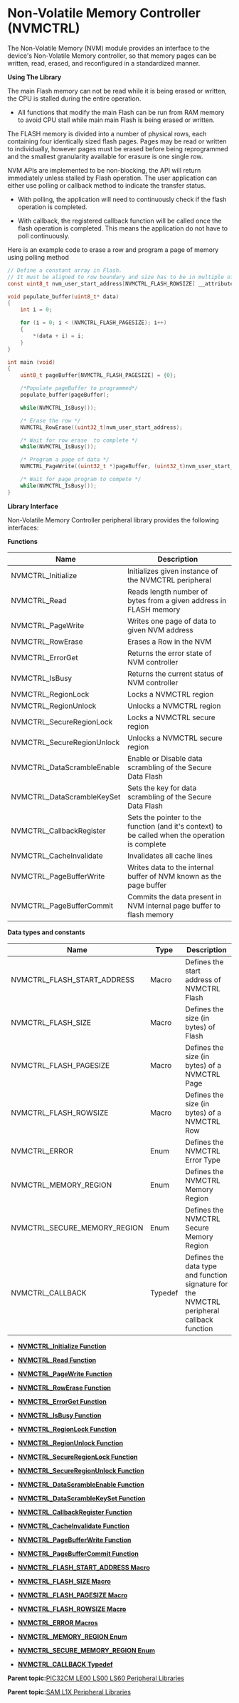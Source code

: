 # Non-Volatile Memory Controller \(NVMCTRL\)

The Non-Volatile Memory \(NVM\) module provides an interface to the device's Non-Volatile Memory controller, so that memory pages can be written, read, erased, and reconfigured in a standardized manner.

**Using The Library**

The main Flash memory can not be read while it is being erased or written, the CPU is stalled during the entire operation.

-   All functions that modify the main Flash can be run from RAM memory to avoid CPU stall while main main Flash is being erased or written.


The FLASH memory is divided into a number of physical rows, each containing four identically sized flash pages. Pages may be read or written to individually, however pages must be erased before being reprogrammed and the smallest granularity available for erasure is one single row.

NVM APIs are implemented to be non-blocking, the API will return immediately unless stalled by Flash operation. The user application can either use polling or callback method to indicate the transfer status.

-   With polling, the application will need to continuously check if the flash operation is completed.

-   With callback, the registered callback function will be called once the flash operation is completed. This means the application do not have to poll continuously.


Here is an example code to erase a row and program a page of memory using polling method

```c
// Define a constant array in Flash.
// It must be aligned to row boundary and size has to be in multiple of rows
const uint8_t nvm_user_start_address[NVMCTRL_FLASH_ROWSIZE] __attribute__((aligned(NVMCTRL_FLASH_ROWSIZE),keep,externally_visible,space(prog)))= {0};

void populate_buffer(uint8_t* data)
{
    int i = 0;

    for (i = 0; i < (NVMCTRL_FLASH_PAGESIZE); i++)
    {
        *(data + i) = i;
    }
}

int main (void)
{
    uint8_t pageBuffer[NVMCTRL_FLASH_PAGESIZE] = {0};

    /*Populate pageBuffer to programmed*/
    populate_buffer(pageBuffer);

    while(NVMCTRL_IsBusy());

    /* Erase the row */
    NVMCTRL_RowErase((uint32_t)nvm_user_start_address);

    /* Wait for row erase  to complete */
    while(NVMCTRL_IsBusy());

    /* Program a page of data */
    NVMCTRL_PageWrite((uint32_t *)pageBuffer, (uint32_t)nvm_user_start_address);

    /* Wait for page program to compete */
    while(NVMCTRL_IsBusy());
}

```

**Library Interface**

Non-Volatile Memory Controller peripheral library provides the following interfaces:

**Functions**

|Name|Description|
|----|-----------|
|NVMCTRL\_Initialize|Initializes given instance of the NVMCTRL peripheral|
|NVMCTRL\_Read|Reads length number of bytes from a given address in FLASH memory|
|NVMCTRL\_PageWrite|Writes one page of data to given NVM address|
|NVMCTRL\_RowErase|Erases a Row in the NVM|
|NVMCTRL\_ErrorGet|Returns the error state of NVM controller|
|NVMCTRL\_IsBusy|Returns the current status of NVM controller|
|NVMCTRL\_RegionLock|Locks a NVMCTRL region|
|NVMCTRL\_RegionUnlock|Unlocks a NVMCTRL region|
|NVMCTRL\_SecureRegionLock|Locks a NVMCTRL secure region|
|NVMCTRL\_SecureRegionUnlock|Unlocks a NVMCTRL secure region|
|NVMCTRL\_DataScrambleEnable|Enable or Disable data scrambling of the Secure Data Flash|
|NVMCTRL\_DataScrambleKeySet|Sets the key for data scrambling of the Secure Data Flash|
|NVMCTRL\_CallbackRegister|Sets the pointer to the function \(and it's context\) to be called when the operation is complete|
|NVMCTRL\_CacheInvalidate|Invalidates all cache lines|
|NVMCTRL\_PageBufferWrite|Writes data to the internal buffer of NVM known as the page buffer|
|NVMCTRL\_PageBufferCommit|Commits the data present in NVM internal page buffer to flash memory|

**Data types and constants**

|Name|Type|Description|
|----|----|-----------|
|NVMCTRL\_FLASH\_START\_ADDRESS|Macro|Defines the start address of NVMCTRL Flash|
|NVMCTRL\_FLASH\_SIZE|Macro|Defines the size \(in bytes\) of Flash|
|NVMCTRL\_FLASH\_PAGESIZE|Macro|Defines the size \(in bytes\) of a NVMCTRL Page|
|NVMCTRL\_FLASH\_ROWSIZE|Macro|Defines the size \(in bytes\) of a NVMCTRL Row|
|NVMCTRL\_ERROR|Enum|Defines the NVMCTRL Error Type|
|NVMCTRL\_MEMORY\_REGION|Enum|Defines the NVMCTRL Memory Region|
|NVMCTRL\_SECURE\_MEMORY\_REGION|Enum|Defines the NVMCTRL Secure Memory Region|
|NVMCTRL\_CALLBACK|Typedef|Defines the data type and function signature for the NVMCTRL peripheral callback function|

-   **[NVMCTRL\_Initialize Function](GUID-97BB70E9-D9BD-42E8-9C10-D891AC78410A.md)**  

-   **[NVMCTRL\_Read Function](GUID-4E0C86AB-BB30-4AAB-B9EE-D29946742470.md)**  

-   **[NVMCTRL\_PageWrite Function](GUID-33E14272-58A7-44F6-AA3F-CC314B38E515.md)**  

-   **[NVMCTRL\_RowErase Function](GUID-B4D142FE-2252-44FA-9C23-C871374B29A9.md)**  

-   **[NVMCTRL\_ErrorGet Function](GUID-13B4188B-86C2-4395-BAFC-8402E072B0CF.md)**  

-   **[NVMCTRL\_IsBusy Function](GUID-0698B77C-4D56-4951-8150-E6209DDF8D27.md)**  

-   **[NVMCTRL\_RegionLock Function](GUID-4A8274D6-516E-42F3-A508-0EE92C422D60.md)**  

-   **[NVMCTRL\_RegionUnlock Function](GUID-A2F63586-6CFE-4B65-B178-21EE07261A8C.md)**  

-   **[NVMCTRL\_SecureRegionLock Function](GUID-E3205D47-0438-4F5C-A095-499147C22A8B.md)**  

-   **[NVMCTRL\_SecureRegionUnlock Function](GUID-F8CDCFC7-7192-45AD-AF76-4EDD14713B94.md)**  

-   **[NVMCTRL\_DataScrambleEnable Function](GUID-2D90B9EA-4153-4947-8B3B-97E20CCFFF17.md)**  

-   **[NVMCTRL\_DataScrambleKeySet Function](GUID-DE992F75-89B9-439C-BA55-981C75227987.md)**  

-   **[NVMCTRL\_CallbackRegister Function](GUID-5127A98A-35CE-44D3-BE8A-770A5577EE0B.md)**  

-   **[NVMCTRL\_CacheInvalidate Function](GUID-10C13D36-C66F-4973-AE36-4FDD0344B436.md)**  

-   **[NVMCTRL\_PageBufferWrite Function](GUID-F47D4A31-F6F2-47DD-9803-4E8D3CE52C60.md)**  

-   **[NVMCTRL\_PageBufferCommit Function](GUID-F5552518-2218-41AE-BD7F-7E5AD22353F7.md)**  

-   **[NVMCTRL\_FLASH\_START\_ADDRESS Macro](GUID-C723F312-A1A1-486A-A7D5-5D9A722172C1.md)**  

-   **[NVMCTRL\_FLASH\_SIZE Macro](GUID-85881273-FA8F-441F-94BE-ABA943C5FFED.md)**  

-   **[NVMCTRL\_FLASH\_PAGESIZE Macro](GUID-AB283273-C634-4FB4-B450-F65D15349373.md)**  

-   **[NVMCTRL\_FLASH\_ROWSIZE Macro](GUID-AA16FF87-3E1B-4A03-9484-887C60E839D9.md)**  

-   **[NVMCTRL\_ERROR Macros](GUID-C25ED0D0-15F7-4BEC-9D8F-7D6B3F033505.md)**  

-   **[NVMCTRL\_MEMORY\_REGION Enum](GUID-D92B9E41-2F9B-4ACB-A0D2-8628F3A63AA7.md)**  

-   **[NVMCTRL\_SECURE\_MEMORY\_REGION Enum](GUID-7362BF95-83F6-4B12-9329-0A1B074A87C7.md)**  

-   **[NVMCTRL\_CALLBACK Typedef](GUID-1F58B2C0-71DF-44BB-9170-583C52565787.md)**  


**Parent topic:**[PIC32CM LE00 LS00 LS60 Peripheral Libraries](GUID-F80F1B47-C3E4-4803-ACB6-D30AC5EB7B45.md)

**Parent topic:**[SAM L1X Peripheral Libraries](GUID-D259BBBC-6BC2-4F69-849B-C06DF4DDD5F8.md)


